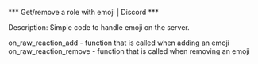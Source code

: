 *** Get/remove a role with emoji | Discord ***

Description:
Simple code to handle emoji on the server.  

on_raw_reaction_add - function that is called when adding an emoji  
on_raw_reaction_remove - function that is called when removing an emoji
